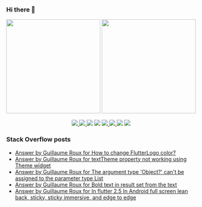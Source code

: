 ### Hi there 👋

<p align="left">
 <a>
  <img height="250em" src="https://github-readme-stats.vercel.app/api?username=TesteurManiak&theme=tokyonight" />
  <a href="https://stackoverflow.com/users/9942346/testeur-maniak">
   <img height="250em" src="https://github-readme-stackoverflow.vercel.app/?userID=9942346&theme=dark" />
  </a>
 </a>
</p>

<p align="center">
 <a href="https://pub.dev/publishers/rouxguillau.me/packages">
  <img src="https://img.shields.io/badge/dart-%230175C2.svg?&style=for-the-badge&logo=dart&logoColor=white"/>
 </a>
 <a href="https://pub.dev/publishers/rouxguillau.me/packages">
  <img src="https://img.shields.io/badge/Flutter%20-%2302569B.svg?&style=for-the-badge&logo=Flutter&logoColor=white" />
 </a>
 <img src="https://img.shields.io/badge/swift-%23FA7343.svg?&style=for-the-badge&logo=swift&logoColor=white"/>
 <img src="https://img.shields.io/badge/git%20-%23F05033.svg?&style=for-the-badge&logo=git&logoColor=white"/>
 <a href="https://gitlab.com/G_Roux">
  <img src="https://img.shields.io/badge/gitlab%20-%23181717.svg?&style=for-the-badge&logo=gitlab&logoColor=white"/>
 </a>
 <a href="https://github.com/TesteurManiak">
  <img src="https://img.shields.io/badge/github%20-%23121011.svg?&style=for-the-badge&logo=github&logoColor=white"/>
 </a>
 <img src="https://img.shields.io/badge/firebase%20-%23039BE5.svg?&style=for-the-badge&logo=firebase"/>
 <a href="https://www.linkedin.com/in/guillaume2-roux/">
  <img src="https://img.shields.io/badge/linkedin%20-%230077B5.svg?&style=for-the-badge&logo=linkedin&logoColor=white"/>
 </a>
</p>

### Stack Overflow posts

<!-- STACKOVERFLOW:START -->
- [Answer by Guillaume Roux for How to change FlutterLogo color?](https://stackoverflow.com/questions/64094897/how-to-change-flutterlogo-color/69134765#69134765)
- [Answer by Guillaume Roux for textTheme property not working using Theme widget](https://stackoverflow.com/questions/69019872/texttheme-property-not-working-using-theme-widget/69133908#69133908)
- [Answer by Guillaume Roux for The argument type 'Object?' can't be assigned to the parameter type List](https://stackoverflow.com/questions/69129445/the-argument-type-object-cant-be-assigned-to-the-parameter-type-list/69129537#69129537)
- [Answer by Guillaume Roux for Bold text in result set from the text](https://stackoverflow.com/questions/69128357/bold-text-in-result-set-from-the-text/69129443#69129443)
- [Answer by Guillaume Roux for In flutter 2.5 In Android full screen lean back, sticky, sticky immersive, and edge to edge](https://stackoverflow.com/questions/69115166/in-flutter-2-5-in-android-full-screen-lean-back-sticky-sticky-immersive-and-e/69116536#69116536)
<!-- STACKOVERFLOW:END -->
